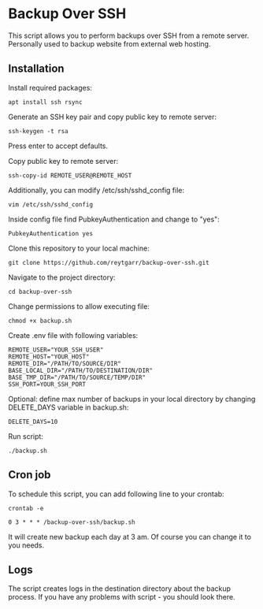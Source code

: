 # Backup Over SSH

This script allows you to perform backups over SSH from a remote server. Personally used to backup website from external web hosting.

## Installation

Install required packages:

    apt install ssh rsync
    

Generate an SSH key pair and copy public key to remote server:

    ssh-keygen -t rsa
    
Press enter to accept defaults.

Copy public key to remote server:

    ssh-copy-id REMOTE_USER@REMOTE_HOST
    

Additionally, you can modify /etc/ssh/sshd_config file:

    vim /etc/ssh/sshd_config
    

Inside config file find PubkeyAuthentication and change to "yes":

    PubkeyAuthentication yes
    

Clone this repository to your local machine:

    git clone https://github.com/reytgarr/backup-over-ssh.git
    

Navigate to the project directory:

    cd backup-over-ssh
    
Change permissions to allow executing file:

    chmod +x backup.sh
    
Create .env file with following variables:

    REMOTE_USER="YOUR_SSH_USER"
    REMOTE_HOST="YOUR_HOST"
    REMOTE_DIR="/PATH/TO/SOURCE/DIR"
    BASE_LOCAL_DIR="/PATH/TO/DESTINATION/DIR"
    BASE_TMP_DIR="/PATH/TO/SOURCE/TEMP/DIR"
    SSH_PORT=YOUR_SSH_PORT


Optional: define max number of backups in your local directory by changing DELETE_DAYS variable in backup.sh:

    DELETE_DAYS=10


Run script:

    ./backup.sh
    

## Cron job

To schedule this script, you can add following line to your crontab:

    crontab -e
    
    0 3 * * * /backup-over-ssh/backup.sh
    

It will create new backup each day at 3 am. Of course you can change it to you needs.

## Logs

The script creates logs in the destination directory about the backup process. If you have any problems with script - you should look there.